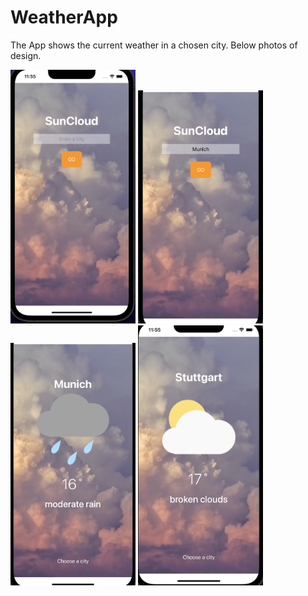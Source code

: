 # WeatherApp

The App shows the current weather in a chosen city. Below photos of design.

<img src="https://github.com/IgorArkhipovP/SunCloud/blob/main/SunCloud/SunCloud/Assets.xcassets/Images/EmptyScreen.png" width="200">

<img src="https://github.com/IgorArkhipovP/SunCloud/blob/main/SunCloud/SunCloud/Assets.xcassets/Images/FilledOutSeacrhScreen.png" width="200">

<img src="https://github.com/IgorArkhipovP/SunCloud/blob/main/SunCloud/SunCloud/Assets.xcassets/Images/MunichExample.png" width="200">

<img src="https://github.com/IgorArkhipovP/SunCloud/blob/main/SunCloud/SunCloud/Assets.xcassets/Images/StuttgartExample.png" width="200">
